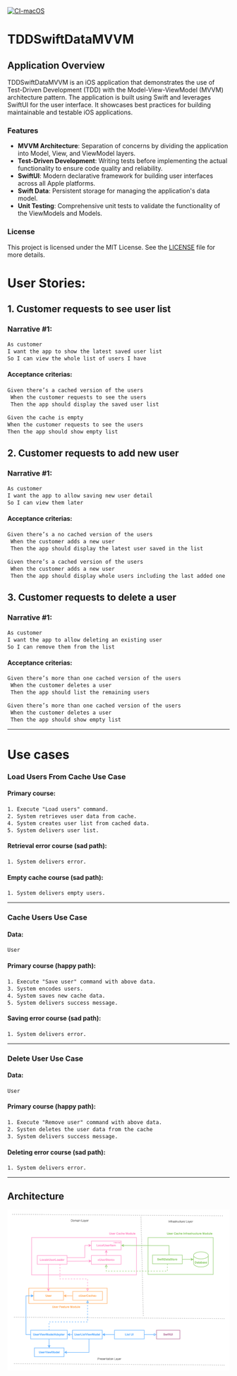 [![CI-macOS](https://github.com/mushthak/TDDSwiftDataMVVM/actions/workflows/CI-macOS.yml/badge.svg)](https://github.com/mushthak/TDDSwiftDataMVVM/actions/workflows/CI-macOS.yml)

# TDDSwiftDataMVVM

## Application Overview

TDDSwiftDataMVVM is an iOS application that demonstrates the use of Test-Driven Development (TDD) with the Model-View-ViewModel (MVVM) architecture pattern. The application is built using Swift and leverages SwiftUI for the user interface. It showcases best practices for building maintainable and testable iOS applications.

### Features

- **MVVM Architecture**: Separation of concerns by dividing the application into Model, View, and ViewModel layers.
- **Test-Driven Development**: Writing tests before implementing the actual functionality to ensure code quality and reliability.
- **SwiftUI**: Modern declarative framework for building user interfaces across all Apple platforms.
- **Swift Data**: Persistent storage for managing the application's data model.
- **Unit Testing**: Comprehensive unit tests to validate the functionality of the ViewModels and Models.


### License

This project is licensed under the MIT License. See the [LICENSE](LICENSE) file for more details.

# User Stories:

## 1. Customer requests to see user list

### Narrative #1:

```
As customer
I want the app to show the latest saved user list
So I can view the whole list of users I have 
```

#### Acceptance criterias:
```
Given there’s a cached version of the users
 When the customer requests to see the users
 Then the app should display the saved user list
 ```

  ```
Given the cache is empty
 When the customer requests to see the users
 Then the app should show empty list
 ```

## 2. Customer requests to add new user

### Narrative #1:

```
As customer
I want the app to allow saving new user detail
So I can view them later
```

#### Acceptance criterias:
```
Given there’s a no cached version of the users
 When the customer adds a new user
 Then the app should display the latest user saved in the list
 ```

```
Given there’s a cached version of the users
 When the customer adds a new user
 Then the app should display whole users including the last added one
 ```


## 3. Customer requests to delete a user

### Narrative #1:

```
As customer
I want the app to allow deleting an existing user
So I can remove them from the list
```

#### Acceptance criterias:

```
Given there’s more than one cached version of the users
 When the customer deletes a user
 Then the app should list the remaining users
 ```

```
Given there’s more than one cached version of the users
 When the customer deletes a user
 Then the app should show empty list
 ```
---
# Use cases

### Load Users From Cache Use Case

#### Primary course:
```
1. Execute "Load users" command.
2. System retrieves user data from cache.
4. System creates user list from cached data.
5. System delivers user list.
```

#### Retrieval error course (sad path):
```
1. System delivers error.
```

#### Empty cache course (sad path):
``` 
1. System delivers empty users.
```

---

### Cache Users Use Case

#### Data:
```
User
```

#### Primary course (happy path):
```
1. Execute "Save user" command with above data.
3. System encodes users.
4. System saves new cache data.
5. System delivers success message.
```

#### Saving error course (sad path):
```
1. System delivers error.
```

---

### Delete User Use Case

#### Data:
```
User
```

#### Primary course (happy path):
```
1. Execute "Remove user" command with above data.
2. Systen deletes the user data from the cache
3. System delivers success message.
```

#### Deleting error course (sad path):
```
1. System delivers error.
```
---
## Architecture

![Architecure](Architecture.png)
